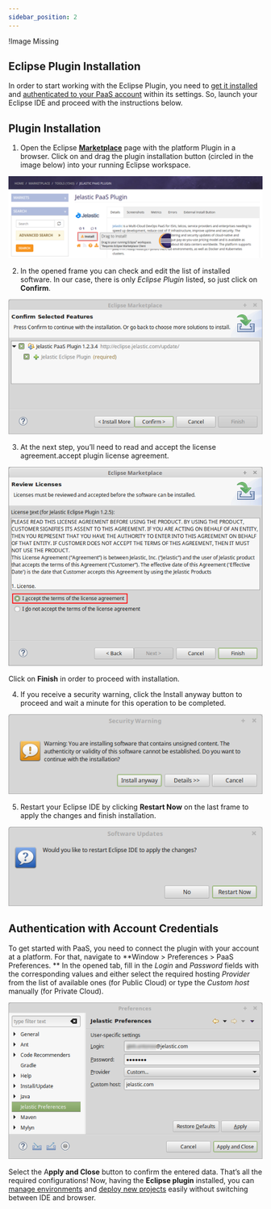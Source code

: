 ```yaml
---
sidebar_position: 2
---
```


!Image Missing

## Eclipse Plugin Installation

In order to start working with the Eclipse Plugin, you need to [get it installed](/docs/Deployment%20Tools/Plugins/Eclipse%20Plugin/Eclipse%20Plugin%20Installation) and [authenticated to your PaaS account](/docs/Deployment%20Tools/Plugins/Eclipse%20Plugin/Eclipse%20Plugin%20Installation#authentication-with-account-credentials) within its settings. So, launch your Eclipse IDE and proceed with the instructions below.

## Plugin Installation

1. Open the Eclipse [**Marketplace**](https://marketplace.eclipse.org/content/jelastic-paas-plugin) page with the platform Plugin in a browser. Click on and drag the plugin installation button (circled in the image below) into your running Eclipse workspace.

<div style={{
    display:'flex',
    justifyContent: 'center',
    margin: '0 0 1rem 0'
}}>

![Locale Dropdown](./img/EclipsePluginInstallation/01-paas-plugin-for-eclipse.png)

</div>

2. In the opened frame you can check and edit the list of installed software. In our case, there is only _Eclipse Plugin_ listed, so just click on **Confirm**.

<div style={{
    display:'flex',
    justifyContent: 'center',
    margin: '0 0 1rem 0'
}}>

![Locale Dropdown](./img/EclipsePluginInstallation/02-confirm-eclipse-plugin-installation.png)

</div>

3. At the next step, you’ll need to read and accept the license agreement.accept plugin license agreement.

<div style={{
    display:'flex',
    justifyContent: 'center',
    margin: '0 0 1rem 0'
}}>

![Locale Dropdown](./img/EclipsePluginInstallation/03-accept-plugin-license-agreement.png)

</div>

Click on **Finish** in order to proceed with installation.

4. If you receive a security warning, click the Install anyway button to proceed and wait a minute for this operation to be completed.

<div style={{
    display:'flex',
    justifyContent: 'center',
    margin: '0 0 1rem 0'
}}>

![Locale Dropdown](./img/EclipsePluginInstallation/04-plugin-installation-security-warning.png)

</div>

5. Restart your Eclipse IDE by clicking **Restart Now** on the last frame to apply the changes and finish installation.

<div style={{
    display:'flex',
    justifyContent: 'center',
    margin: '0 0 1rem 0'
}}>

![Locale Dropdown](./img/EclipsePluginInstallation/05-restat-eclipse-ide-to-enable-plugin.png)

</div>

## Authentication with Account Credentials

To get started with PaaS, you need to connect the plugin with your account at a platform. For that, navigate to **Window > Preferences > PaaS Preferences.
**
In the opened tab, fill in the _Login_ and _Password_ fields with the corresponding values and either select the required hosting _Provider_ from the list of available ones (for Public Cloud) or type the _Custom host_ manually (for Private Cloud).

<div style={{
    display:'flex',
    justifyContent: 'center',
    margin: '0 0 1rem 0'
}}>

![Locale Dropdown](./img/EclipsePluginInstallation/06-preferences-for-remote-access.png)

</div>

Select the A**pply and Close** button to confirm the entered data.
That’s all the required configurations! Now, having the **Eclipse plugin** installed, you can [manage environments](/docs/Deployment%20Tools/Plugins/Eclipse%20Plugin/Environment%20Management) and [deploy new projects](/docs/Deployment%20Tools/Plugins/Eclipse%20Plugin/Application%20Deployment) easily without switching between IDE and browser.
